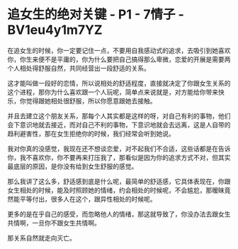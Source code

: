 # 追女生的绝对关键 - P1 - 7情子 - BV1eu4y1m7YZ

在追女生的时候，你一定要记住一点，不要用自我感动式的追求，去吸引到她喜欢你，你生来便不是平庸的，你为什么要把自己搞得那么卑微，恋爱的开展是需要两个人相处得舒服自然，共同经营出一段舒适的关系。

这才能叫做一段好的恋情，所以说相处的舒适程度，直接就决定了你跟女生关系的这个进程，那你为什么喜欢跟一个人玩呢，简单点来说就是，对方能给你带来快乐，你觉得跟她相处很舒服，所以你愿意跟她去接触。

并且去建立这个朋友关系，那每个人其实都是这样的呀，对自己有利的事物，他们会下意识地就去接近，而对自己不利的事物，下意识地就会去远离，这是人自带的趋利避害性，那在女生拒绝你的时候，我们经常会听到她说。

我对你真的没感觉，我现在还不想谈恋爱，对不起我们不合适，这些话都是在告诉你，我不喜欢你，你不要再来打压我了，那看似是因为你的追求方式不对，但其实最底层的原因，是你没有给到女生舒服的感觉。

那么我讲了这么多，舒适感到底是什么呢，最简单的舒适感，它具体表现在，你跟女生相处的时候，能及时照顾她的情绪，约会相处的时候呢，不会尴尬，那暧昧竟然能平等付出，很多人在这个，跟异性相处的时候呢。

更多的是在乎自己的感受，而忽略他人的情绪，那这就导致了，你没办法去跟女生共情啊，一旦你不跟女生共情啊。

那关系自然就走向灭亡。